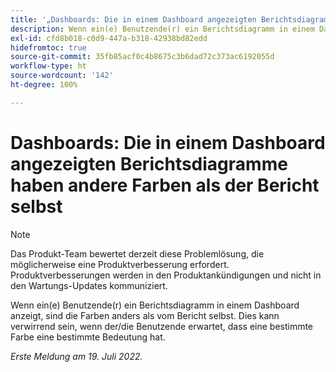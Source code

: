 ```yaml
---
title: '„Dashboards: Die in einem Dashboard angezeigten Berichtsdiagramme haben andere Farben als der Bericht selbst.“'
description: Wenn ein(e) Benutzende(r) ein Berichtsdiagramm in einem Dashboard anzeigt, sind die Farben anders als vom Bericht selbst. Dies kann verwirrend sein, wenn der/die Benutzende erwartet, dass eine bestimmte Farbe eine bestimmte Bedeutung hat.
exl-id: cfd8b018-c0d9-447a-b318-42938bd82edd
hidefromtoc: true
source-git-commit: 35fb85acf0c4b8675c3b6dad72c373ac6192055d
workflow-type: ht
source-wordcount: '142'
ht-degree: 100%

---
```


# Dashboards: Die in einem Dashboard angezeigten Berichtsdiagramme haben andere Farben als der Bericht selbst

<!--Converted to story-->

>[!NOTE]
>
>Das Produkt-Team bewertet derzeit diese Problemlösung, die möglicherweise eine Produktverbesserung erfordert. Produktverbesserungen werden in den Produktankündigungen und nicht in den Wartungs-Updates kommuniziert.

Wenn ein(e) Benutzende(r) ein Berichtsdiagramm in einem Dashboard anzeigt, sind die Farben anders als vom Bericht selbst. Dies kann verwirrend sein, wenn der/die Benutzende erwartet, dass eine bestimmte Farbe eine bestimmte Bedeutung hat.

_Erste Meldung am 19. Juli 2022._
